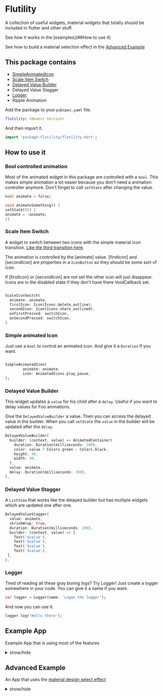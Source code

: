 # Flutility

A collection of useful widgets, material widgets that totally should be included in flutter and other stuff.

See how it works in the [examples](##How to use it)

See how to build a material selection effect in the [Advanced Example](#Advanced%20Example)

## This package contains

- [SimpleAnimatedIcon](#Simple%20animated%20icon)
- [Scale Item Switch](#Scale%20Item%20Switch)
- [Delayed Value Builder](#Delayed%20Value%20Builder)
- Delayed Value Stagger
- [Logger](#Logger)
- Ripple Animation

Add the package to your `pubspec.yaml` file.

```yaml
flutility: <Newest Version>
```

And then import it.

```dart
import 'package:flutility/flutility.dart';
```

## How to use it

### Bool controlled animation

Most of the animated widget in this package are controlled with a `bool`.
This makes simple animation a lot easier because you don't need a animation controller anymore.
Don't forget to call `setState` after changing the value.

```dart
bool animate = false;

void animateSomething() {
setState(()) {
animate = !animate;
}}
```

### Scale Item Switch

A widget to switch between two icons with the simple material icon transition. [Like the third transition here](https://kstatic.googleusercontent.com/files/b1f75f6411f22085feac9d957c977d65afc67c4850878bd4f4268f350e3eb3c500f7926fd207ea2c4453222cc6ce76f1ba8dc998c7f63e1bee5c629948d40518).

The animation is controlled by the [animate] value. [firstIcon] and [secondIcon] are properties in a `IconButton` so they should be some sort of icon.

If [firstIcon] or [secondIcon] are not set the other icon will just disappear.
Icons are in the disabled state if they don't have there VoidCallback set.

```dart

ScaleIconSwitch(
  animate: animate,
  firstIcon: Icon(Icons.delete_outline),
  secondIcon: Icon(Icons.share_outlined),
  onFirstPressed: switchIcon,
  onSecondPressed: switchIcon,
)
```

### Simple animated Icon

Just use a `bool` to control an animated icon.
And give it a `Duration` if you want.

```dart

SimpleAnimatedIcon(
        animate: animate,
        icon: AnimatedIcons.play_pause,
);
```

### Delayed Value Builder

This widget updates a `value` for his child after a `delay`. Useful if you want to delay values for Foo animations.

Give the `DelayedValueBuilder` a value. Then you can access the delayed value in the builder. When you call `setState` the `value` in the builder will be updated after the `delay`.

```dart
DelayedValueBuilder(
  builder: (context, value) => AnimatedContainer(
    duration: Duration(milliseconds: 200),
    color: value ? Colors.green : Colors.black,
    height: 40,
    width: 40,
  ),
  value: animate,
  delay: Duration(milliseconds: 700),
),
```

### Delayed Value Stagger

A `ListView` that works like the delayed builder but has multiple widgets which are updated one after one.

```dart
DelayedValueStagger(
  value: animate,
  shrinkWrap: true,
  duration: Duration(milliseconds: 200),
  builder: (context, value) => [
    Text('$value'),
    Text('$value'),
    Text('$value'),
    Text('$value'),
 ],
),
```

### Logger

Tired of reading all these gray boring logs? Try Logger!
Just create a logger somewhere in your code. You can give it a name if you want.

```dart
var logger = Logger(name: 'Logan the logger');
```

And now you can use it.

```dart
logger.log('Hello there');
```

## Example App

Example App that is using most of the features

<details markdown='1'><summary>show/hide</summary>

```dart
import 'package:flutter/material.dart';
import 'package:flutter_util/flutter_util.dart';

import 'app_bar_page.dart';

void main() {
  runApp(MyApp());
}

class MyApp extends StatelessWidget {
  // This widget is the root of your application.
  @override
  Widget build(BuildContext context) {
    return MaterialApp(
      title: 'Flutter Demo',
      theme: ThemeData(
        primarySwatch: Colors.blue,
        visualDensity: VisualDensity.adaptivePlatformDensity,
      ),
      home: HomePage(),
    );
  }
}

class HomePage extends StatefulWidget {
  @override
  _HomePageState createState() => _HomePageState();
}

class _HomePageState extends State<HomePage> {
  bool animate = false;

  //Using the logger
  void useLogger() {
    Logger logger = Logger(name: 'Dieter the logger');
    logger.log('Hello there!');

    logger.logInfo('This is a info message');

    var list = ['hello', 'there'];
    logger.logRich(list, 'This is a rich message');
  }

//Controlls the animation bool
  void setAnimation() {
    setState(() {
      animate = !animate;
    });
  }

  Widget _simpleAnimatedIcon() => SimpleAnimatedIcon(
        animate: animate,
        icon: AnimatedIcons.play_pause,
      );

  Widget _scaleItemSwitch() => Row(
        mainAxisAlignment: MainAxisAlignment.center,
        children: [
          ScaleIconSwitch(
            animate: animate,
            firstIcon: Icon(Icons.share_outlined),
            secondIcon: Icon(Icons.delete_outline),
            // giving the icons a on pressed function so they are not in the disabled state.
            onFirstPressed: () {},
            onSecondPressed: () {},
          ),
          //Just lets the icon disappear
          ScaleIconSwitch(
            animate: animate, duration: Duration(milliseconds: 500),
            firstIcon: Icon(Icons.add_a_photo_outlined),

            // giving the icons a on pressed function so they are not in the disabled state.
            onFirstPressed: () {},
          ),
        ],
      );

  @override
  Widget build(BuildContext context) {
    return Scaffold(
      appBar: AppBar(title: Text('HomePage')),
      body: Center(
        child: Column(
          children: [
            RaisedButton(
              onPressed: setAnimation,
              child: Text('Animate it'),
            ),
            Text('Simple animated icon'),
            _simpleAnimatedIcon(),
            Text('ScaleIconSwitch'),
            _scaleItemSwitch(),
            RaisedButton(
              onPressed: useLogger,
              child: Text('Hello logger'),
            ),
            RaisedButton(
              onPressed: () => Navigator.of(context).push(MaterialPageRoute(
                  builder: (BuildContext context) => AppBarPage())),
              child: Text('Advanced example'),
            ),
          ],
        ),
      ),
    );
  }
}

```

</details>

## Advanced Example

An App that uses the [material design select effect](https://material.io/design/interaction/selection.html#item-selection)

<details markdown='1'><summary>show/hide</summary>

```dart

import 'package:flutter/material.dart';

import 'package:flutter_util/flutter_util.dart';

class AppBarPage extends StatefulWidget {
  @override
  _AppBarPageState createState() => _AppBarPageState();
}

class _AppBarPageState extends State<AppBarPage> {
  //We are using a logger here
  Logger logger = Logger();
  //If the item is selected animate will be set to true.
  bool animate = false;

  @override
  Widget build(BuildContext context) {
    Widget _appBar() => SliverAppBar(
          pinned: true,

          title: Text(
            animate ? '1 item selected' : 'Advanced example',
            style: TextStyle(color: animate ? Colors.white : Colors.black),
          ),

          backgroundColor: Colors.white,
          leading: Center(
            child: IconButton(
              onPressed: () {
                setState(() {
                  if (animate) {
                    animate = false;
                    logger.log('Selection cancelled');
                  }
                });
              },
              icon: SimpleAnimatedIcon(
                animate: animate,
                color: animate ? Colors.white : Colors.black,
                icon: AnimatedIcons.menu_close,
              ),
            ),
          ),
          actions: [
            ScaleIconSwitch(
              animate: animate,
              secondIcon: Icon(
                Icons.share_outlined,
                color: Colors.white,
              ),
              onSecondPressed: () => logger.log('Share!'),
            ),
            ScaleIconSwitch(
              animate: animate,
              firstIcon: Icon(Icons.info_outline_rounded, color: Colors.black),
              secondIcon: Icon(
                Icons.delete_outline_outlined,
                color: Colors.white,
              ),
              onFirstPressed: () => logger.logInfo('Info!'),
              onSecondPressed: () => logger.log('Delete!'),
            ),
          ],
          //Put the RippleAnimation in the flexibleSpace
          flexibleSpace: Container(
            child: RippleAnimation(
              animate: animate,
              duration: Duration(milliseconds: 260),
              // Offset so it looks like it starts at the bottom
              offsetY: 90,
              offsetX: 40,
              rippleColor: Colors.deepPurpleAccent[400],
              //If backgroundColor is not set it will be set transparent
              height: 56,
            ),
          ),
        );

    return Scaffold(
      backgroundColor: Colors.white,
      body: NestedScrollView(
        headerSliverBuilder: (context, innerBoxIsScrolled) => [_appBar()],
        body: Column(
          children: [
            CheckboxListTile(
              activeColor: Colors.deepPurpleAccent[400],
              value: animate,
              controlAffinity: ListTileControlAffinity.leading,
              title: Text('Something you can select'),
              subtitle: Text('For a cool effect'),
              onChanged: (bool value) {
                setState(
                  () {
                    animate = value;
                  },
                );
              },
            )
          ],
        ),
      ),
    );
  }
}
```

</details>
